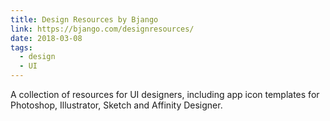 ```yaml
---
title: Design Resources by Bjango
link: https://bjango.com/designresources/
date: 2018-03-08
tags:
  - design
  - UI
---
```


A collection of resources for UI designers, including app icon templates for Photoshop, Illustrator, Sketch and Affinity Designer.
